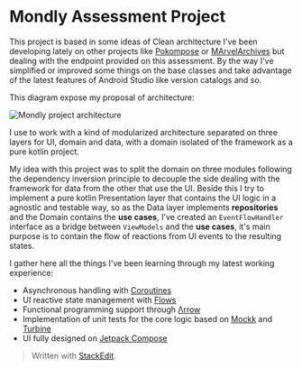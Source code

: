 # Mondly Assessment Project

This project is based in some ideas of Clean architecture I've been developing lately on other projects like [Pokompose](https://github.com/marcRDZ/Pokompose) or [MArvelArchives](https://github.com/marcRDZ/MarvelArchives) but dealing with the endpoint provided on this assessment. By the way I've simplified or improved some things on the base classes and take advantage of the latest features of Android Studio like version catalogs and so.

This diagram expose my proposal of architecture:

![Mondly project architecture](http://drive.google.com/uc?export=view&id=175NcPUgKV-NA53HgOLQETY3v7IFLkA26)

I use to work with a kind of modularized architecture separated on three layers for UI, domain and data, with a domain isolated of the framework as a pure kotlin project.

My idea with this project was to split the domain on three modules following the dependency inversion principle to decouple the side dealing with the framework for data from the other that use the UI. Beside this I try to implement a pure kotlin Presentation layer that contains the UI logic in a agnostic and testable way, so as the Data layer implements **repositories** and the Domain contains the **use cases**, I've created an `EventFlowHandler` interface as a bridge between `ViewModels` and the **use cases**, it's main purpose is to contain the flow of reactions from UI events to the resulting states.

I gather here all the things I've been learning through my latest working experience:

- Asynchronous handling with [Coroutines](https://kotlinlang.org/docs/coroutines-overview.html)
- UI reactive state management with [Flows](https://kotlinlang.org/docs/flow.html)
- Functional programming support through [Λrrow](https://arrow-kt.io/)
- Implementation of unit tests for the core logic based on [Mockk](https://mockk.io/) and [Turbine](https://github.com/cashapp/turbine)
- UI fully designed on [Jetpack Compose](https://developer.android.com/jetpack/compose)

> Written with [StackEdit](https://stackedit.io/).
